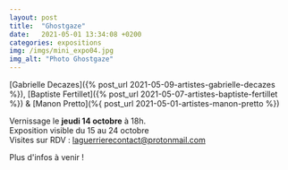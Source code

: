 ```yaml
---
layout: post
title:  "Ghostgaze"
date:   2021-05-01 13:34:08 +0200
categories: expositions
img: /imgs/mini_expo04.jpg
img_alt: "Photo Ghostgaze"
---
```


[Gabrielle Decazes]({% post_url 2021-05-09-artistes-gabrielle-decazes %}), [Baptiste Fertillet]({% post_url 2021-05-07-artistes-baptiste-fertillet %}) & [Manon Pretto](%{ post_url 2021-05-01-artistes-manon-pretto %})


Vernissage le **jeudi 14 octobre** à 18h.  
Exposition visible du 15 au 24 octobre  
Visites sur RDV : laguerrierecontact@protonmail.com


Plus d'infos à venir !
